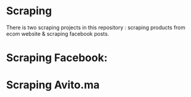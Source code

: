 # Scraping
There is two scraping projects in this repository : scraping products from ecom website & scraping facebook posts.
# Scraping Facebook:
# Scraping Avito.ma
